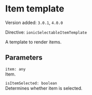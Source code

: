 # Item template

Version added: `3.0.1`, `4.0.0`

Directive: `ionicSelectableItemTemplate`

A template to render items.

## Parameters

`item: any`  
Item.

`isItemSelected: boolean`  
Determines whether item is selected.
